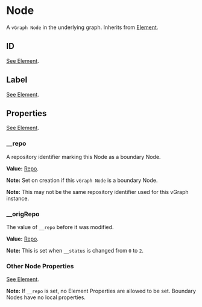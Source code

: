 # Node
A `vGraph Node` in the underlying graph. Inherits from [Element](element.md).

## ID
[See Element](element.md).

## Label
[See Element](element.md).

## Properties
[See Element](element.md).

### __repo
A repository identifier marking this Node as a boundary Node.

**Value:** [Repo](../definitions/repo.md).

**Note:** Set on creation if this `vGraph Node` is a boundary Node.

**Note:** This may not be the same repository identifier used for this vGraph instance.

### __origRepo
The value of `__repo` before it was modified.

**Value:** [Repo](../definitions/repo.md).

**Note:** This is set when `__status` is changed from `0` to `2`.

### Other Node Properties
[See Element](element.md).

**Note:** If `__repo` is set, no Element Properties are allowed to be set. Boundary Nodes have no local properties.
